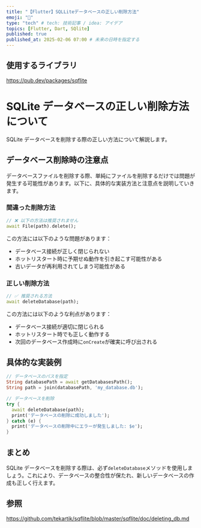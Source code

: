 ```yaml
---
title: "【Flutter】SQLLiteデータベースの正しい削除方法"
emoji: "🍣"
type: "tech" # tech: 技術記事 / idea: アイデア
topics: [Flutter, Dart, SQlite]
published: true
published_at: 2025-02-06 07:00 # 未来の日時を指定する
---
```

## 使用するライブラリ

https://pub.dev/packages/sqflite

# SQLite データベースの正しい削除方法について

SQLite データベースを削除する際の正しい方法について解説します。

## データベース削除時の注意点

データベースファイルを削除する際、単純にファイルを削除するだけでは問題が発生する可能性があります。以下に、具体的な実装方法と注意点を説明していきます。

### 間違った削除方法

```dart
// ❌ 以下の方法は推奨されません
await File(path).delete();
```

この方法には以下のような問題があります：

- データベース接続が正しく閉じられない
- ホットリスタート時に予期せぬ動作を引き起こす可能性がある
- 古いデータが再利用されてしまう可能性がある

### 正しい削除方法

```dart
// ✅ 推奨される方法
await deleteDatabase(path);
```

この方法には以下のような利点があります：

- データベース接続が適切に閉じられる
- ホットリスタート時でも正しく動作する
- 次回のデータベース作成時に`onCreate`が確実に呼び出される

## 具体的な実装例

```dart
// データベースのパスを指定
String databasePath = await getDatabasesPath();
String path = join(databasePath, 'my_database.db');

// データベースを削除
try {
  await deleteDatabase(path);
  print('データベースの削除に成功しました');
} catch (e) {
  print('データベースの削除中にエラーが発生しました: $e');
}
```

## まとめ

SQLite データベースを削除する際は、必ず`deleteDatabase`メソッドを使用しましょう。これにより、データベースの整合性が保たれ、新しいデータベースの作成も正しく行えます。

## 参照

https://github.com/tekartik/sqflite/blob/master/sqflite/doc/deleting_db.md
